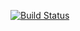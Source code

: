 [![Build Status](https://travis-ci.org/r0perice/codingame.svg?branch=master)](https://travis-ci.org/r0perice/codingame)
